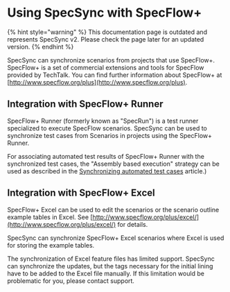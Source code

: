 # Using SpecSync with SpecFlow+

{% hint style="warning" %}
This documentation page is outdated and represents SpecSync v2. Please check the page later for an updated version.
{% endhint %}

SpecSync can synchronize scenarios from projects that use SpecFlow+. SpecFlow+ is a set of commercial extensions and tools for SpecFlow provided by TechTalk. You can find further information about SpecFlow+ at [http://www.specflow.org/plus](http://www.specflow.org/plus).

## Integration with SpecFlow+ Runner

SpecFlow+ Runner \(formerly known as "SpecRun"\) is a test runner specialized to execute SpecFlow scenarios. SpecSync can be used to synchronize test cases from Scenarios in projects using the SpecFlow+ Runner.

For associating automated test results of SpecFlow+ Runner with the synchronized test cases, the "Assembly based execution" strategy can be used as described in the [Synchronizing automated test cases](synchronizing-automated-test-cases.md) article.\)

## Integration with SpecFlow+ Excel

SpecFlow+ Excel can be used to edit the scenarios or the scenario outline example tables in Excel. See [http://www.specflow.org/plus/excel/](http://www.specflow.org/plus/excel/) for details.

SpecSync can synchronize SpecFlow+ Excel scenarios where Excel is used for storing the example tables.

The synchronization of Excel feature files has limited support. SpecSync can synchronize the updates, but the tags necessary for the initial lining have to be added to the Excel file manually. If this limitation would be problematic for you, please contact support.

